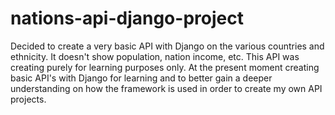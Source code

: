 # nations-api-django-project
Decided to create a very basic API with Django on the various countries and ethnicity. It doesn't show population, nation income, etc. This API was creating purely for learning purposes only.
At the present moment creating basic API's with Django for learning and to better gain a deeper understanding on how the framework is used in order to create my own API projects.
